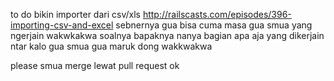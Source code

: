 to do
bikin importer dari csv/xls http://railscasts.com/episodes/396-importing-csv-and-excel
sebnernya gua bisa cuma masa gua smua yang ngerjain wakwkakwa
soalnya bapaknya nanya bagian apa aja yang dikerjain ntar kalo gua smua gua maruk dong wakkwakwa

please smua merge lewat pull request ok

